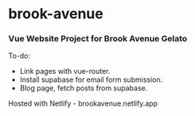 # brook-avenue

### Vue Website Project for Brook Avenue Gelato

To-do:
 - Link pages with vue-router.
 - Install supabase for email form submission.
 - Blog page, fetch posts from supabase.

Hosted with Netlify - brookavenue.netlify.app
